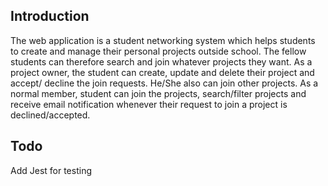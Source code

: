 ## Introduction

The web application is a student networking system which helps students to create and manage their personal projects outside school. The fellow students can therefore search and join whatever projects they want. As a project owner, the student can create, update and delete their project and accept/ decline the join requests. He/She also can join other projects. As a normal member, student can join the projects, search/filter projects and receive email notification whenever their request to join a project is declined/accepted.

## Todo
Add Jest for testing
